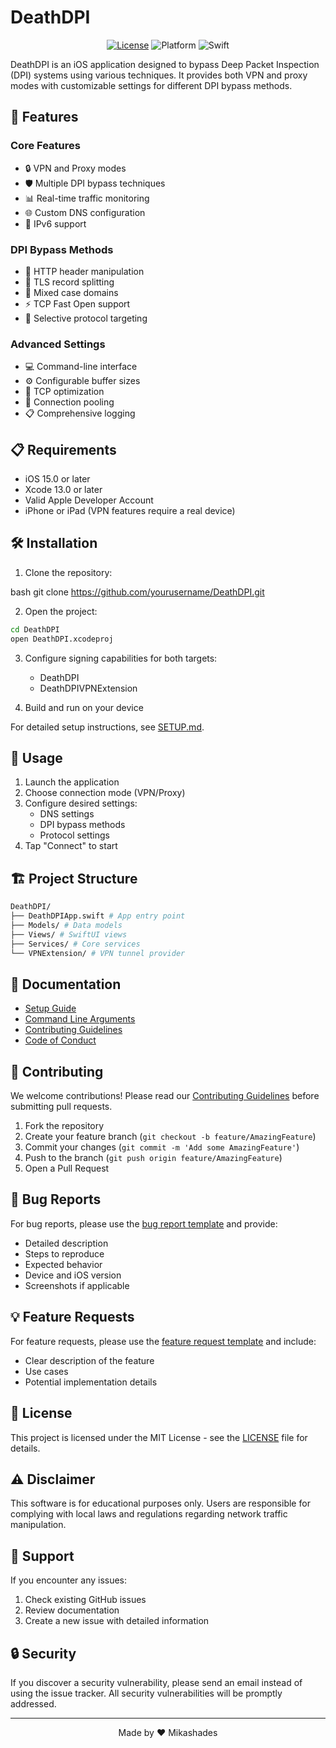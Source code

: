 # DeathDPI

<div align="center">

[![License](https://img.shields.io/badge/license-MIT-blue.svg)](LICENSE)
![Platform](https://img.shields.io/badge/platform-iOS%2015.0+-lightgrey.svg)
![Swift](https://img.shields.io/badge/Swift-5.5-orange.svg)

</div>

DeathDPI is an iOS application designed to bypass Deep Packet Inspection (DPI) systems using various techniques. It provides both VPN and proxy modes with customizable settings for different DPI bypass methods.

## 🚀 Features

### Core Features
- 🔒 VPN and Proxy modes
- 🛡️ Multiple DPI bypass techniques
- 📊 Real-time traffic monitoring
- 🌐 Custom DNS configuration
- 📱 IPv6 support

### DPI Bypass Methods
- 📝 HTTP header manipulation
- 🔄 TLS record splitting
- 🔡 Mixed case domains
- ⚡ TCP Fast Open support
- 🎯 Selective protocol targeting

### Advanced Settings
- 💻 Command-line interface
- ⚙️ Configurable buffer sizes
- 🔧 TCP optimization
- 🔄 Connection pooling
- 📋 Comprehensive logging

## 📋 Requirements

- iOS 15.0 or later
- Xcode 13.0 or later
- Valid Apple Developer Account
- iPhone or iPad (VPN features require a real device)

## 🛠️ Installation

1. Clone the repository:

bash
git clone https://github.com/yourusername/DeathDPI.git

2. Open the project:

```bash
cd DeathDPI
open DeathDPI.xcodeproj
```

3. Configure signing capabilities for both targets:
   - DeathDPI
   - DeathDPIVPNExtension

4. Build and run on your device

For detailed setup instructions, see [SETUP.md](SETUP.md).

## 📱 Usage

1. Launch the application
2. Choose connection mode (VPN/Proxy)
3. Configure desired settings:
   - DNS settings
   - DPI bypass methods
   - Protocol settings
4. Tap "Connect" to start

## 🏗️ Project Structure

```bash
DeathDPI/
├── DeathDPIApp.swift # App entry point
├── Models/ # Data models
├── Views/ # SwiftUI views
├── Services/ # Core services
└── VPNExtension/ # VPN tunnel provider
```

## 📖 Documentation

- [Setup Guide](SETUP.md)
- [Command Line Arguments](Documentation.md)
- [Contributing Guidelines](.github/CONTRIBUTING.md)
- [Code of Conduct](.github/CODE_OF_CONDUCT.md)

## 🤝 Contributing

We welcome contributions! Please read our [Contributing Guidelines](.github/CONTRIBUTING.md) before submitting pull requests.

1. Fork the repository
2. Create your feature branch (`git checkout -b feature/AmazingFeature`)
3. Commit your changes (`git commit -m 'Add some AmazingFeature'`)
4. Push to the branch (`git push origin feature/AmazingFeature`)
5. Open a Pull Request

## 🐛 Bug Reports

For bug reports, please use the [bug report template](.github/ISSUE_TEMPLATE/bug_report.md) and provide:
- Detailed description
- Steps to reproduce
- Expected behavior
- Device and iOS version
- Screenshots if applicable

## 💡 Feature Requests

For feature requests, please use the [feature request template](.github/ISSUE_TEMPLATE/feature_request.md) and include:
- Clear description of the feature
- Use cases
- Potential implementation details

## 📄 License

This project is licensed under the MIT License - see the [LICENSE](LICENSE) file for details.

## ⚠️ Disclaimer

This software is for educational purposes only. Users are responsible for complying with local laws and regulations regarding network traffic manipulation.

## 🤝 Support

If you encounter any issues:
1. Check existing GitHub issues
2. Review documentation
3. Create a new issue with detailed information

## 🔒 Security

If you discover a security vulnerability, please send an email instead of using the issue tracker. All security vulnerabilities will be promptly addressed.

---

<div align="center">
Made by ❤️ Mikashades
</div>
